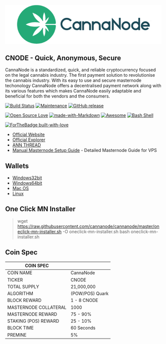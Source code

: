 ![CNODE Logo](src/qt/res/images/CNODE_logo_horizontal.png) 
## CNODE - Quick, Anonymous, Secure

CannaNode is a standardized, quick, and reliable cryptocurrency focused on the legal cannabis industry. The first payment solution to revolutionise the cannabis industry. With its easy to use and secure masternode techonology CannaNode offers a decentralised payment network along with its various features which makes CannaNode easily adaptable and beneficial for both the vendors and the consumers.

[![Build Status](https://travis-ci.org/bevacqua/awesome-badges.svg?branch=master)](https://GitHub.com/cannanode/cannanode)
[![Maintenance](https://img.shields.io/badge/Maintained%3F-yes-green.svg)](https://GitHub.com/cannanode/cannanode)
[![GitHub release](https://img.shields.io/github/release/Naereen/StrapDown.js.svg)](https://github.com/cannanode/cannanode/releases)

[![Open Source Love](https://badges.frapsoft.com/os/v2/open-source.svg?v=103)](https://GitHub.com/cannanode/cannanode)
[![made-with-Markdown](https://img.shields.io/badge/Made%20with-Markdown-1f425f.svg)](http://commonmark.org)
[![Awesome](https://cdn.rawgit.com/sindresorhus/awesome/d7305f38d29fed78fa85652e3a63e154dd8e8829/media/badge.svg)](https://GitHub.com/cannanode/cannanode)
[![Bash Shell](https://badges.frapsoft.com/bash/v1/bash.png?v=103)](https://GitHub.com/cannanode/cannanode)

[![ForTheBadge built-with-love](http://ForTheBadge.com/images/badges/built-with-love.svg)](https://GitHub.com/cannanode/cannanode)

* [Official Website](https://cannanode.io)
* [Official Explorer](https://explorer.cannanode.io)
* [ANN THREAD](https://bitcointalk.org/index.php?topic=5078766)
* [Manual Masternode Setup Guide](https://github.com/cannanode/cannanode/wiki/CannaNode-VPS-Masternode-Setup-Guide) - Detailed Masternode Guide for VPS

## Wallets
* [Windows32bit](https://github.com/cannanode/cannanode/releases/download/1.0.0.1/CannaNode.Windows32bit.zip)
* [Windows64bit](https://github.com/cannanode/cannanode/releases/download/1.0.0.1/CannaNode.Windows64bit.zip)
* [Mac OS](https://github.com/cannanode/cannanode/releases/download/1.0.0.1/CannaNode.Mac.zip)
* [Linux](https://github.com/cannanode/cannanode/releases/download/1.0.0.1/CannaNode.Ubuntu16.04.zip)


## One Click MN Installer
> wget https://raw.githubusercontent.com/cannanode/cannanode/master/oneclick-mn-installer.sh -O oneclick-mn-installer.sh
> bash oneclick-mn-installer.sh

## Coin Spec
| COIN SPEC |  |
|--|--|
| COIN NAME | CannaNode |
| TICKER | CNODE |
| TOTAL SUPPLY | 21,000,000 |
| ALGORITHM | (POW/POS) Quark |
| BLOCK REWARD | 1 - 8 CNODE |
| MASTERNODE COLLATERAL | 1000 |
| MASTERNODE REWARD | 75 - 90% |
| STAKING (POS) REWARD | 25 - 10% |
| BLOCK TIME | 60 Seconds |
| PREMINE | 5% |

